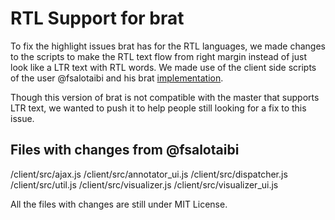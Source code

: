 # RTL Support for brat #

To fix the highlight issues brat has for the RTL languages, we made changes to the scripts to make the
RTL text flow from right margin instead of just look like a LTR text with RTL words. We made use of the
client side scripts of the user @fsalotaibi and his brat [implementation][website].

[website]: http://www.ebsar.com/brat/#/FGANER/109-out

Though this version of brat is not compatible with the master that supports LTR text, we wanted to push it to
help people still looking for a fix to this issue.

## Files with changes from  @fsalotaibi ##
/client/src/ajax.js
/client/src/annotator_ui.js
/client/src/dispatcher.js
/client/src/util.js
/client/src/visualizer.js
/client/src/visualizer_ui.js

All the files with changes are still under MIT License.
